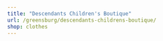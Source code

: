 ```yaml
---
title: "Descendants Children's Boutique"
url: /greensburg/descendants-childrens-boutique/
shop: clothes
---
```

